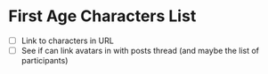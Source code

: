 # First Age Characters List

- [ ] Link to characters in URL
- [ ] See if can link avatars in with posts thread (and maybe the list of participants)
